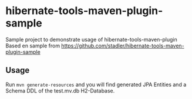 # hibernate-tools-maven-plugin-sample
Sample project to demonstrate usage of hibernate-tools-maven-plugin
Based en sample from https://github.com/stadler/hibernate-tools-maven-plugin-sample

## Usage
Run `mvn generate-resources` and you will find generated JPA Entities and a Schema DDL of the test.mv.db H2-Database.
